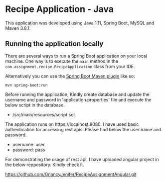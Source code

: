 # Recipe Application - Java

This application was developed using Java 1.11, Spring Boot, MySQL and Maven 3.8.1.


## Running the application locally

There are several ways to run a Spring Boot application on your local machine. 
One way is to execute the `main` method in the `com.assignment.recipe.RecipeApplication` class from your IDE.

Alternatively you can use the [Spring Boot Maven plugin](https://docs.spring.io/spring-boot/docs/current/reference/html/build-tool-plugins-maven-plugin.html) like so:

```shell
mvn spring-boot:run
```

Before running the application, Kindly create database and update the username and password in 'application.properties' file and execute the below script in the database.

- /src/main/resources/script.sql

The application runs on https://localhost:8080. I have used basic authentication for accessing rest apis. Please find below the user name and password.

- username: user
- password: pass

For demonstrating the usage of rest api, I have uploaded angular project in the below reppository. Kindly check it.

https://github.com/GnancyJenifer/RecipeAssignmentAngular.git



